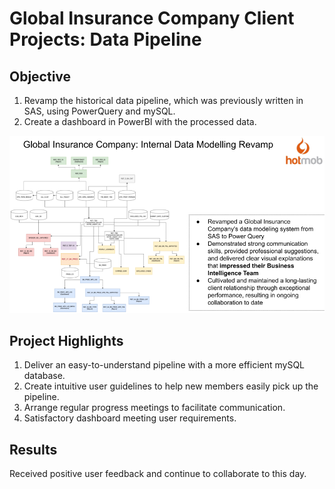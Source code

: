 # Global Insurance Company Client Projects: Data Pipeline

## Objective

1. Revamp the historical data pipeline, which was previously written in SAS, using PowerQuery and mySQL. 
2. Create a dashboard in PowerBI with the processed data.

![Alt Text](./work-porfolio-hotmob5.png)

## Project Highlights

1. Deliver an easy-to-understand pipeline with a more efficient mySQL database.
2. Create intuitive user guidelines to help new members easily pick up the pipeline.
3. Arrange regular progress meetings to facilitate communication.
4. Satisfactory dashboard meeting user requirements.

## Results

Received positive user feedback and continue to collaborate to this day.